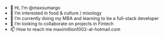 - 👋 Hi, I’m @maxsumargo
- 👀 I’m interested in food & culture / mixology
- 🌱 I’m currently doing my MBA and learning to be a full-stack developer
- 💞️ I’m looking to collaborate on projects in Fintech
- 📫 How to reach me maximillion1002-at-hotmail.com

<!---
maxsumargo/maxsumargo is a ✨ special ✨ repository because its `README.md` (this file) appears on your GitHub profile.
You can click the Preview link to take a look at your changes.
--->
